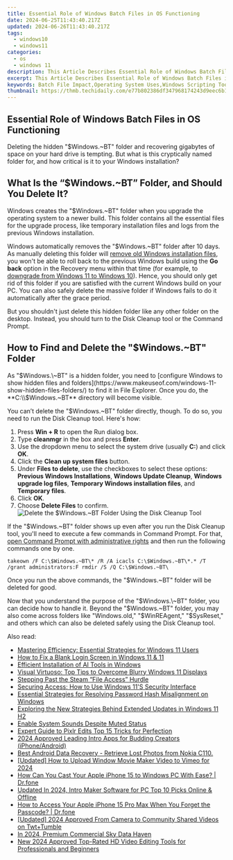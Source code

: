 ```yaml
---
title: Essential Role of Windows Batch Files in OS Functioning
date: 2024-06-25T11:43:40.217Z
updated: 2024-06-26T11:43:40.217Z
tags:
  - windows10
  - windows11
categories:
  - os
  - windows 11
description: This Article Describes Essential Role of Windows Batch Files in OS Functioning
excerpt: This Article Describes Essential Role of Windows Batch Files in OS Functioning
keywords: Batch File Impact,Operating System Uses,Windows Scripting Tools,OS Functionality Basics,Scripting for OS,System Batch Commands,Batch Execution OS Role
thumbnail: https://thmb.techidaily.com/e77b802386df347968174243d9eec6b1ff5aaa13a757fb94ecaebe8d1775e8b5.jpg
---
```


## Essential Role of Windows Batch Files in OS Functioning

 Deleting the hidden "$Windows.\~BT" folder and recovering gigabytes of space on your hard drive is tempting. But what is this cryptically named folder for, and how critical is it to your Windows installation?

## What Is the “$Windows.\~BT” Folder, and Should You Delete It?

 Windows creates the "$Windows.\~BT" folder when you upgrade the operating system to a newer build. This folder contains all the essential files for the upgrade process, like temporary installation files and logs from the previous Windows installation.

 Windows automatically removes the "$Windows.\~BT" folder after 10 days. As manually deleting this folder will [remove old Windows installation files](https://www.makeuseof.com/tag/delete-old-windows-update-files/), you won't be able to roll back to the previous Windows build using the **Go back** option in the Recovery menu within that time (for example, to [downgrade from Windows 11 to Windows 10](https://www.makeuseof.com/windows-11-downgrade-to-windows-10/)). Hence, you should only get rid of this folder if you are satisfied with the current Windows build on your PC. You can also safely delete the massive folder if Windows fails to do it automatically after the grace period.

 But you shouldn't just delete this hidden folder like any other folder on the desktop. Instead, you should turn to the Disk Cleanup tool or the Command Prompt.

## How to Find and Delete the "$Windows.\~BT" Folder

 As "$Windows.\~BT" is a hidden folder, you need to [configure Windows to show hidden files and folders](https://www.makeuseof.com/windows-11-show-hidden-files-folders/) to find it in File Explorer. Once you do, the **C:\\$Windows.\~BT** directory will become visible.

 You can’t delete the "$Windows.\~BT" folder directly, though. To do so, you need to run the Disk Cleanup tool. Here's how:

1. Press **Win + R** to open the Run dialog box.
2. Type **cleanmgr** in the box and press **Enter**.
3. Use the dropdown menu to select the system drive (usually **C:**) and click **OK**.
4. Click the **Clean up system files** button.
5. Under **Files to delete**, use the checkboxes to select these options: **Previous Windows Installations**, **Windows Update Cleanup**, **Windows upgrade log files**, **Temporary Windows installation files**, and **Temporary files**.
6. Click **OK**.
7. Choose **Delete Files** to confirm.  
![Delete the $Windows.~BT Folder Using the Disk Cleanup Tool](https://static1.makeuseofimages.com/wordpress/wp-content/uploads/2023/11/delete-the-windows-bt-folder-using-the-disk-cleanup-tool.jpg)

 If the "$Windows.\~BT" folder shows up even after you run the Disk Cleanup tool, you'll need to execute a few commands in Command Prompt. For that, [open Command Prompt with administrative rights](https://www.makeuseof.com/windows-run-command-prompt-admin/) and then run the following commands one by one.

`takeown /F C:\$Windows.~BT\* /R /A
icacls C:\$Windows.~BT\*.* /T /grant administrators:F
rmdir /S /Q C:\$Windows.~BT\`

 Once you run the above commands, the "$Windows.\~BT" folder will be deleted for good.

 Now that you understand the purpose of the "$Windows.\~BT" folder, you can decide how to handle it. Beyond the "$Windows.\~BT" folder, you may also come across folders like "Windows.old," "$WinREAgent," "$SysReset," and others which can also be deleted safely using the Disk Cleanup tool.

<span class="atpl-alsoreadstyle">Also read:</span>
<div><ul>
<li><a href="https://win11.techidaily.com/mastering-efficiency-essential-strategies-for-windows-11-users/"><u>Mastering Efficiency: Essential Strategies for Windows 11 Users</u></a></li>
<li><a href="https://win11.techidaily.com/how-to-fix-a-blank-login-screen-in-windows-11-and-11/"><u>How to Fix a Blank Login Screen in Windows 11 & 11</u></a></li>
<li><a href="https://win11.techidaily.com/efficient-installation-of-ai-tools-in-windows/"><u>Efficient Installation of AI Tools in Windows</u></a></li>
<li><a href="https://win11.techidaily.com/visual-virtuoso-top-tips-to-overcome-blurry-windows-11-displays/"><u>Visual Virtuoso: Top Tips to Overcome Blurry Windows 11 Displays</u></a></li>
<li><a href="https://win11.techidaily.com/stepping-past-the-steam-file-access-hurdle/"><u>Stepping Past the Steam “File Access” Hurdle</u></a></li>
<li><a href="https://win11.techidaily.com/securing-access-how-to-use-windows-11s-security-interface/"><u>Securing Access: How to Use Windows 11'S Security Interface</u></a></li>
<li><a href="https://win11.techidaily.com/essential-strategies-for-resolving-password-hash-misalignment-on-windows/"><u>Essential Strategies for Resolving Password Hash Misalignment on Windows</u></a></li>
<li><a href="https://win11.techidaily.com/exploring-the-new-strategies-behind-extended-updates-in-windows-11-h2/"><u>Exploring the New Strategies Behind Extended Updates in Windows 11 H2</u></a></li>
<li><a href="https://win11.techidaily.com/enable-system-sounds-despite-muted-status/"><u>Enable System Sounds Despite Muted Status</u></a></li>
<li><a href="https://extra-resources.techidaily.com/expert-guide-to-pixlr-edits-top-15-tricks-for-perfection/"><u>Expert Guide to Pixlr Edits  Top 15 Tricks for Perfection</u></a></li>
<li><a href="https://youtube-stream.techidaily.com/2024-approved-leading-intro-apps-for-budding-creators-iphoneandroid/"><u>2024 Approved  Leading Intro Apps for Budding Creators (iPhone/Android)</u></a></li>
<li><a href="https://phone-solutions.techidaily.com/best-android-data-recovery-retrieve-lost-photos-from-nokia-c110-by-fonelab-android-recover-photos/"><u>Best Android Data Recovery - Retrieve Lost Photos from Nokia C110.</u></a></li>
<li><a href="https://vimeo-videos.techidaily.com/updated-how-to-upload-window-movie-maker-video-to-vimeo-for-2024/"><u>[Updated] How to Upload Window Movie Maker Video to Vimeo for 2024</u></a></li>
<li><a href="https://screen-mirror.techidaily.com/how-can-you-cast-your-apple-iphone-15-to-windows-pc-with-ease-drfone-by-drfone-ios/"><u>How Can You Cast Your Apple iPhone 15 to Windows PC With Ease? | Dr.fone</u></a></li>
<li><a href="https://video-creation-software.techidaily.com/updated-in-2024-intro-maker-software-for-pc-top-10-picks-online-and-offline/"><u>Updated In 2024, Intro Maker Software for PC Top 10 Picks Online & Offline</u></a></li>
<li><a href="https://iphone-unlock.techidaily.com/how-to-access-your-apple-iphone-15-pro-max-when-you-forget-the-passcode-drfone-by-drfone-ios/"><u>How to Access Your Apple iPhone 15 Pro Max When You Forget the Passcode? | Dr.fone</u></a></li>
<li><a href="https://twitter-videos.techidaily.com/updated-2024-approved-from-camera-to-community-shared-videos-on-twtplustumble/"><u>[Updated] 2024 Approved  From Camera to Community  Shared Videos on Twt+Tumble</u></a></li>
<li><a href="https://extra-skills.techidaily.com/in-2024-premium-commercial-sky-data-haven/"><u>In 2024, Premium Commercial Sky Data Haven</u></a></li>
<li><a href="https://video-ai-editor.techidaily.com/new-2024-approved-top-rated-hd-video-editing-tools-for-professionals-and-beginners/"><u>New 2024 Approved Top-Rated HD Video Editing Tools for Professionals and Beginners</u></a></li>
</ul></div>

<ins class="adsbygoogle"
      style="display:block"
      data-ad-client="ca-pub-7571918770474297"
      data-ad-slot="8358498916"
      data-ad-format="auto"
      data-full-width-responsive="true"></ins>